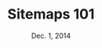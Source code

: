---
title: Sitemaps 101
week: 2
number: 4
date: Dec. 1, 2014

resources:
  - url: http://en.wikipedia.org/wiki/Hierarchy#Nomenclature


terms:
  -
    term: XML
    definition: |
      XML stands for “Extensible Markup Language.” It is a common format for representing sitemaps so that search engines can crawl websites more efficiently. http://en.wikipedia.org/wiki/Sitemaps
  -
    term: Rank
    definition: Rank refers to the levels, or rows, of a sitemap.


---